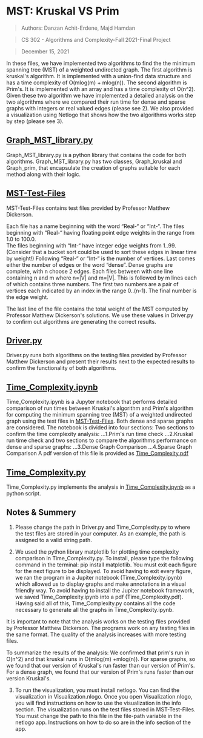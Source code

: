 # MST: Kruskal VS Prim

> Authors: Danzan Achit-Erdene, Majd Hamdan

> CS 302 - Algorithms and Complexity-Fall 2021-Final Project

> December 15, 2021

In these files, we have implemented two algorithms to find the the minimum spanning tree (MST) of a weighted undirected graph. 
The first algorithm is kruskal's algorithm. It is implemented with a union-find data structure and has a time complexity 
of O(mlog(m) + mlog(n)). The second algorithm is Prim's. It is implemented with an array and has a time complexity of 
O(n^2). Given these two algorithm we have implemented a detailed analysis on the two algorithms where we compared their run
time for dense and sparse graphs with integers or real valued edges (please see 2). We also provided a visualization using 
Netlogo that shows how the two algorithms works step by step (please see 3).

## [Graph_MST_library.py](https://github.com/majdh98/Kruskal-Prim-MST-Alg-Benchmark/blob/main/Graph_MST_library.py) 
Graph_MST_library.py is a python library that contains the code for both algorithms. Graph_MST_library.py has two classes, Graph_kruskal and Graph_prim, that encapsulate the creation of graphs suitable for each method along with their logic.

## [MST-Test-Files](https://github.com/majdh98/Kruskal-Prim-MST-Alg-Benchmark/tree/main/MST-Test-Files)
MST-Test-Files contains test files provided by Professor Matthew Dickerson. 

Each file has a name beginning with the word “Real-“ or “Int-“. 
The files beginning with “Real-“ having floating point edge weights in the range from 1.0 to 100.0.  
The files beginning with “Int-“ have integer edge weights from 1..99.  (Consider that a bucket sort could be used to sort these edges in linear time by weight!)
Following “Real-“ or “Int-“ is the number of vertices.
Last comes either the number of edges or the word “dense”.  Dense graphs are complete, with n choose 2 edges.
Each files between with one line containing n and m where n=|V| and m=|V|. This is followed by m lines each of which contains three numbers. The first two numbers are a pair of vertices each indicated by an index in the range 0..(n-1). The final number is the edge weight.

The last line of the file contains the total weight of the MST computed by Professor Matthew Dickerson's solutions. We use these values in Driver.py to confirm out algorithms are generating the correct results.

## [Driver.py](https://github.com/majdh98/Kruskal-Prim-MST-Alg-Benchmark/blob/main/Driver.py)
Driver.py runs both algorithms on the testing files provided by Professor Matthew Dickerson and present their results next to the expected results to confirm the functionality of both algorithms.

## [Time_Complexity.ipynb](https://github.com/majdh98/Kruskal-Prim-MST-Alg-Benchmark/blob/main/Time_Complexity.ipynb)
Time_Complexity.ipynb is a Jupyter notebook that performs detailed comparison of run times between Kruskal's algorithm and Prim's algorithm for computing the minimum spanning tree (MST) of a weighted undirected graph using the test files in [MST-Test-Files](https://github.com/majdh98/Kruskal-Prim-MST-Alg-Benchmark/tree/main/MST-Test-Files). Both dense and sparse graphs are considered. The notebook is divided into four sections: 
Two sections to confirm the time complexity analysis:
...1.Prim's run time check
...2.Kruskal run time check
and two sections to compare the algorithms performance on dense and sparse graphs:
...3.Dense Graph Comparison
...4.Sparse Graph Comparison
A pdf version of this file is provided as [Time_Complexity.pdf](https://github.com/majdh98/Kruskal-Prim-MST-Alg-Benchmark/blob/main/Time_Complexity.pdf)

## [Time_Complexity.py](https://github.com/majdh98/Kruskal-Prim-MST-Alg-Benchmark/blob/main/Time_Complexity.py)
Time_Complexity.py implements the analysis in [Time_Complexity.ipynb](https://github.com/majdh98/Kruskal-Prim-MST-Alg-Benchmark/blob/main/Time_Complexity.ipynb) as a python script.

## Notes & Summery

1. Please change the path in Driver.py and Time_Complexity.py to where the test files are stored in your computer. As an 
example, the path is assigned to a valid string path.

2. We used the python library matplotlib for plotting time complexity comparison in Time_Complexity.py. To install, please 
type the following command in the terminal: pip install matplotlib. You must exit each figure for the next figure 
to be displayed. To avoid having to exit every figure, we ran the program in a Jupiter notebook (Time_Complexity.ipynb)
which allowed us to display graphs and make annotations in a visual friendly way. To avoid having to install the Jupiter
notebook framework, we saved Time_Complexity.ipynb into a pdf (Time_Complexity.pdf).
Having said all of this, Time_Complexity.py contains all the code necessary to generate all the graphs in Time_Complexity.ipynb. 

It is important to note that the analysis works on the testing files provided by Professor Matthew Dickerson. The programs work on any testing files in the same format. The quality of the analysis increases with more testing files. 

To summarize the results of the analysis: We confirmed that prim's run in O(n^2) and that kruskal runs in O(mlog(m) +mlog(n)). For sparse graphs, so we found that our version of Kruskal's run faster than our version of Prim's.
For a dense graph, we found that our version of Prim's runs faster than our version Kruskal's. 

3. To run the visualization, you must install netlogo. You can find the visualization in Visualization.nlogo. 
Once you open Visualization.nlogo, you will find instructions on how to use the visualization in the info section. The visualization runs on the test files stored in MST-Test-Files. You must change the path to this file in the file-path variable in the netlogo app. Instructions on how to do so are in the info section of the app.
